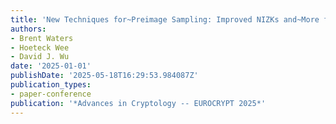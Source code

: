 ```yaml
---
title: 'New Techniques for~Preimage Sampling: Improved NIZKs and~More from~LWE'
authors:
- Brent Waters
- Hoeteck Wee
- David J. Wu
date: '2025-01-01'
publishDate: '2025-05-18T16:29:53.984087Z'
publication_types:
- paper-conference
publication: '*Advances in Cryptology -- EUROCRYPT 2025*'
---
```

